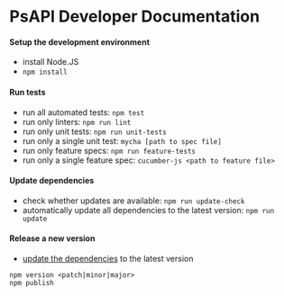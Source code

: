 # PsAPI Developer Documentation

#### Setup the development environment
* install Node.JS
* `npm install`


#### Run tests
* run all automated tests: `npm test`
* run only linters: `npm run lint`
* run only unit tests: `npm run unit-tests`
* run only a single unit test: `mycha [path to spec file]`
* run only feature specs: `npm run feature-tests`
* run only a single feature spec: `cucumber-js <path to feature file>`


#### Update dependencies
* check whether updates are available: `npm run update-check`
* automatically update all dependencies to the latest version: `npm run update`


#### Release a new version

* [update the dependencies](#update-dependencies) to the latest version

```
npm version <patch|minor|major>
npm publish
```

